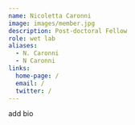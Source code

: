 ```yaml
---
name: Nicoletta Caronni
image: images/member.jpg
description: Post-doctoral Fellow
role: wet lab
aliases:
  - N. Caronni
  - N Caronni
links:
  home-page: /
  email: /
  twitter: /
---
```

add bio
